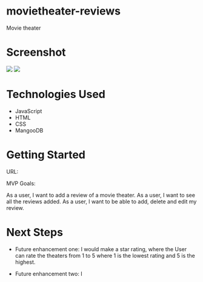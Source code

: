 # movietheater-reviews
Movie theater

# Screenshot

<img src="url to your image on imgur">
<img src="url to your image on imgur">

# Technologies Used

- JavaScript
- HTML
- CSS
- MangooDB

# Getting Started
URL: 

MVP Goals:

As a user, I want to add a review of a movie theater.
As a user, I want to see all the reviews added.
As a user, I want to be able to add, delete and edit my review.


# Next Steps

- Future enhancement one: I would make a star rating, where the User can rate the theaters from 1 to 5 where 1 is the lowest rating and 5 is the highest. 

- Future enhancement two: I